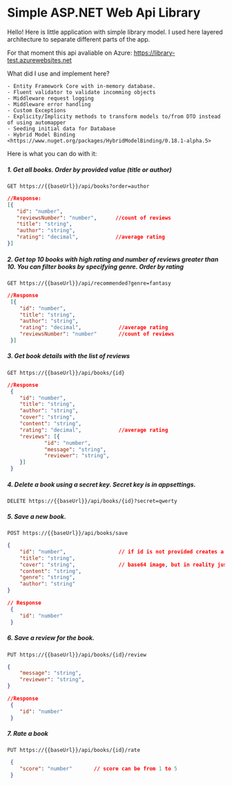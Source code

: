 # Simple ASP.NET Web Api Library

Hello! Here is little application with simple library model. 
I used here layered architecture to separate different parts of the app. 

For that moment this api avaliable on Azure:
<https://library-test.azurewebsites.net>

What did I use and implement here?

	- Entity Framework Core with in-memory database. 
	- Fluent validator to validate incomming objects
	- Middleware request logging
	- Middleware error handling
	- Custom Exceptions
	- Explicity/Implicity methods to transform models to/from DTO instead of using automapper
	- Seeding initial data for Database
	- Hybrid Model Binding <https://www.nuget.org/packages/HybridModelBinding/0.18.1-alpha.5>


Here is what you can do with it:

##### 1. Get all books. Order by provided value (title or author)
`GET https://{{baseUrl}}/api/books?order=author`


 ```json
 //Response:
 [{
 	"id": "number",    
 	"reviewsNumber": "number",    	//count of reviews
 	"title": "string",
 	"author": "string",
 	"rating": "decimal",          	//average rating
 }]
 ```

##### 2. Get top 10 books with high rating and number of reviews greater than 10. You can filter books by specifying genre. Order by rating
`GET https://{{baseUrl}}/api/recommended?genre=fantasy`
```json
//Response
 [{
 	"id": "number",
 	"title": "string",
 	"author": "string",
 	"rating": "decimal",          	//average rating
 	"reviewsNumber": "number"    	//count of reviews
 }]
```
##### 3. Get book details with the list of reviews
`GET https://{{baseUrl}}/api/books/{id}`
```json
//Response
 {
 	"id": "number",
 	"title": "string",
 	"author": "string",
 	"cover": "string",
 	"content": "string",
 	"rating": "decimal",          	//average rating
 	"reviews": [{
     	    "id": "number",
     	    "message": "string",
     	    "reviewer": "string",
 	}]
 }
 ```
##### 4. Delete a book using a secret key. Secret key is in appsettings.
`DELETE https://{{baseUrl}}/api/books/{id}?secret=qwerty`

##### 5. Save a new book.
`POST https://{{baseUrl}}/api/books/save`

```json
{
	"id": "number",             	// if id is not provided creates a new book, otherwise - updates an existing one
	"title": "string",
	"cover": "string",          	// base64 image, but in reality just a dummy stirng))
	"content": "string",
	"genre": "string",
	"author": "string"
}

// Response
 {
	"id": "number"
 }
 ```
##### 6. Save a review for the book.
`PUT https://{{baseUrl}}/api/books/{id}/review`
```json
{
	"message": "string",
	"reviewer": "string",
}

//Response
 {
 	"id": "number"
 }
 ```

##### 7. Rate a book
`PUT https://{{baseUrl}}/api/books/{id}/rate`

```json
 {
 	"score": "number"    	// score can be from 1 to 5
 }
 ```



